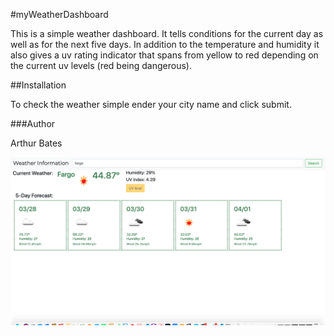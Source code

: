 #myWeatherDashboard

This is a simple weather dashboard.  It tells conditions for the current day as well as for the next five days. In addition to the temperature and humidity it also gives a uv rating indicator that spans from yellow to red depending on the current uv levels (red being dangerous).

##Installation

To check the weather simple ender your city name and click submit.

###Author

Arthur Bates

![myWeatherDashboard](./assets/weatherScreen.png)